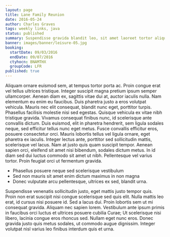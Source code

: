 ```yaml
---
layout: page
title: Lane Family Reunion
date: 2016-05-24
author: Charles Graves
tags: weekly links, java
status: published
summary: Suspendisse gravida blandit leo, sit amet laoreet tortor aliquet.
banner: images/banner/leisure-05.jpg
booking:
  startDate: 09/03/2016
  endDate: 09/07/2016
  ctyhocn: BNAMTHX
  groupCode: LFR
published: true
---
```

Aliquam ornare euismod sem, at tempus tortor porta ac. Proin congue erat vel tellus ultrices tristique. Integer suscipit magna pretium ipsum semper ullamcorper. Aenean diam ex, sagittis vitae dui at, auctor iaculis nulla. Nam elementum eu enim eu faucibus. Duis pharetra justo a eros volutpat vehicula. Mauris nec elit consequat, blandit nunc eget, porttitor turpis. Phasellus facilisis molestie nisi sed egestas. Quisque vehicula ex vitae nibh tristique gravida. Vivamus consequat finibus nunc, id scelerisque ante convallis dictum.
Duis euismod, elit in pharetra hendrerit, sem ligula sodales neque, sed efficitur tellus nunc eget metus. Fusce convallis efficitur eros, posuere consectetur orci. Mauris lobortis tellus vel ligula ornare, eget pharetra ex iaculis. Integer lectus ante, porttitor sed sollicitudin mattis, scelerisque vel lacus. Nam at justo quis quam suscipit tempor. Aenean sapien orci, eleifend sit amet nisi bibendum, sodales dictum metus. In id diam sed dui luctus commodo sit amet ut nibh. Pellentesque vel varius tortor. Proin feugiat orci ut fermentum gravida.

* Phasellus posuere neque sed scelerisque vestibulum
* Sed non mauris sit amet enim dictum maximus in non magna
* Donec vulputate arcu pellentesque, ultrices ex sed, blandit urna.

Suspendisse venenatis sollicitudin justo, eget mattis justo tempor quis. Proin non erat suscipit nisi congue scelerisque sed quis elit. Nulla mattis leo erat, id cursus nisi posuere id. Sed a lacus dui. Proin lobortis sem ut mi consequat gravida. Aliquam nec sapien lorem. Vestibulum ante ipsum primis in faucibus orci luctus et ultrices posuere cubilia Curae; Ut scelerisque nisi libero, lacinia congue eros rhoncus sed. Nullam eget nunc eros. Donec gravida justo quis metus sodales, ut commodo augue dignissim. Integer volutpat nisl varius leo finibus interdum quis et urna.
